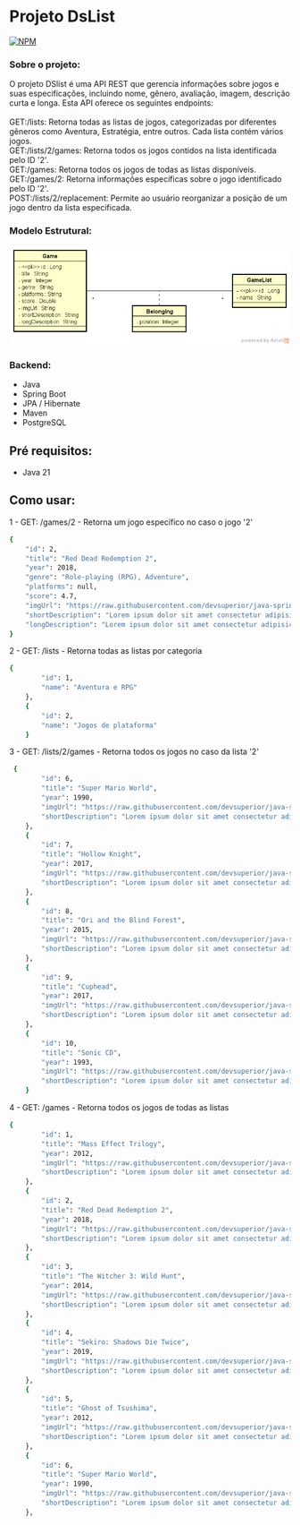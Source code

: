 # Projeto DsList 
[![NPM](https://img.shields.io/npm/l/react)](https://github.com/wescaetano/dslist/blob/main/LICENSE) 
### Sobre o projeto:



O projeto DSlist é uma API REST que gerencia informações sobre jogos e suas especificações, incluindo nome, gênero, avaliação, imagem, descrição curta e longa. Esta API oferece os seguintes endpoints:<br>
<br>GET:/lists: Retorna todas as listas de jogos, categorizadas por diferentes gêneros como Aventura, Estratégia, entre outros. Cada lista contém vários jogos.
<br>GET:/lists/2/games: Retorna todos os jogos contidos na lista identificada pelo ID '2'.
<br>GET:/games: Retorna todos os jogos de todas as listas disponíveis.
<br>GET:/games/2: Retorna informações específicas sobre o jogo identificado pelo ID '2'.
<br>POST:/lists/2/replacement: Permite ao usuário reorganizar a posição de um jogo dentro da lista especificada.

### Modelo Estrutural:
![Modelo Estrutural](https://github.com/wescaetano/dslist/blob/main/src/main/java/com/devsuperior/dslist/assets/dslist-model.png)

### Backend:
- Java
- Spring Boot
- JPA / Hibernate
- Maven
- PostgreSQL

## Pré requisitos:
- Java 21
  
## Como usar:


1 - GET: /games/2 - Retorna um jogo específico no caso o jogo '2'
``` bash
{
    "id": 2,
    "title": "Red Dead Redemption 2",
    "year": 2018,
    "genre": "Role-playing (RPG), Adventure",
    "platforms": null,
    "score": 4.7,
    "imgUrl": "https://raw.githubusercontent.com/devsuperior/java-spring-dslist/main/resources/2.png",
    "shortDescription": "Lorem ipsum dolor sit amet consectetur adipisicing elit. Odit esse officiis corrupti unde repellat non quibusdam! Id nihil itaque ipsum!",
    "longDescription": "Lorem ipsum dolor sit amet consectetur adipisicing elit. Delectus dolorum illum placeat eligendi, quis maiores veniam. Incidunt dolorum, nisi deleniti dicta odit voluptatem nam provident temporibus reprehenderit blanditiis consectetur tenetur. Dignissimos blanditiis quod corporis iste, aliquid perspiciatis architecto quasi tempore ipsam voluptates ea ad distinctio, sapiente qui, amet quidem culpa."
}
```

2 - GET: /lists - Retorna todas as listas por categoria
``` bash
{
        "id": 1,
        "name": "Aventura e RPG"
    },
    {
        "id": 2,
        "name": "Jogos de plataforma"
    }
```

3 - GET: /lists/2/games - Retorna todos os jogos no caso da lista '2'
``` bash
 {
        "id": 6,
        "title": "Super Mario World",
        "year": 1990,
        "imgUrl": "https://raw.githubusercontent.com/devsuperior/java-spring-dslist/main/resources/6.png",
        "shortDescription": "Lorem ipsum dolor sit amet consectetur adipisicing elit. Odit esse officiis corrupti unde repellat non quibusdam! Id nihil itaque ipsum!"
    },
    {
        "id": 7,
        "title": "Hollow Knight",
        "year": 2017,
        "imgUrl": "https://raw.githubusercontent.com/devsuperior/java-spring-dslist/main/resources/7.png",
        "shortDescription": "Lorem ipsum dolor sit amet consectetur adipisicing elit. Odit esse officiis corrupti unde repellat non quibusdam! Id nihil itaque ipsum!"
    },
    {
        "id": 8,
        "title": "Ori and the Blind Forest",
        "year": 2015,
        "imgUrl": "https://raw.githubusercontent.com/devsuperior/java-spring-dslist/main/resources/8.png",
        "shortDescription": "Lorem ipsum dolor sit amet consectetur adipisicing elit. Odit esse officiis corrupti unde repellat non quibusdam! Id nihil itaque ipsum!"
    },
    {
        "id": 9,
        "title": "Cuphead",
        "year": 2017,
        "imgUrl": "https://raw.githubusercontent.com/devsuperior/java-spring-dslist/main/resources/9.png",
        "shortDescription": "Lorem ipsum dolor sit amet consectetur adipisicing elit. Odit esse officiis corrupti unde repellat non quibusdam! Id nihil itaque ipsum!"
    },
    {
        "id": 10,
        "title": "Sonic CD",
        "year": 1993,
        "imgUrl": "https://raw.githubusercontent.com/devsuperior/java-spring-dslist/main/resources/10.png",
        "shortDescription": "Lorem ipsum dolor sit amet consectetur adipisicing elit. Odit esse officiis corrupti unde repellat non quibusdam! Id nihil itaque ipsum!"
    }
```


4 - GET: /games - Retorna todos os jogos de todas as listas
``` bash
{
        "id": 1,
        "title": "Mass Effect Trilogy",
        "year": 2012,
        "imgUrl": "https://raw.githubusercontent.com/devsuperior/java-spring-dslist/main/resources/1.png",
        "shortDescription": "Lorem ipsum dolor sit amet consectetur adipisicing elit. Odit esse officiis corrupti unde repellat non quibusdam! Id nihil itaque ipsum!"
    },
    {
        "id": 2,
        "title": "Red Dead Redemption 2",
        "year": 2018,
        "imgUrl": "https://raw.githubusercontent.com/devsuperior/java-spring-dslist/main/resources/2.png",
        "shortDescription": "Lorem ipsum dolor sit amet consectetur adipisicing elit. Odit esse officiis corrupti unde repellat non quibusdam! Id nihil itaque ipsum!"
    },
    {
        "id": 3,
        "title": "The Witcher 3: Wild Hunt",
        "year": 2014,
        "imgUrl": "https://raw.githubusercontent.com/devsuperior/java-spring-dslist/main/resources/3.png",
        "shortDescription": "Lorem ipsum dolor sit amet consectetur adipisicing elit. Odit esse officiis corrupti unde repellat non quibusdam! Id nihil itaque ipsum!"
    },
    {
        "id": 4,
        "title": "Sekiro: Shadows Die Twice",
        "year": 2019,
        "imgUrl": "https://raw.githubusercontent.com/devsuperior/java-spring-dslist/main/resources/4.png",
        "shortDescription": "Lorem ipsum dolor sit amet consectetur adipisicing elit. Odit esse officiis corrupti unde repellat non quibusdam! Id nihil itaque ipsum!"
    },
    {
        "id": 5,
        "title": "Ghost of Tsushima",
        "year": 2012,
        "imgUrl": "https://raw.githubusercontent.com/devsuperior/java-spring-dslist/main/resources/5.png",
        "shortDescription": "Lorem ipsum dolor sit amet consectetur adipisicing elit. Odit esse officiis corrupti unde repellat non quibusdam! Id nihil itaque ipsum!"
    },
    {
        "id": 6,
        "title": "Super Mario World",
        "year": 1990,
        "imgUrl": "https://raw.githubusercontent.com/devsuperior/java-spring-dslist/main/resources/6.png",
        "shortDescription": "Lorem ipsum dolor sit amet consectetur adipisicing elit. Odit esse officiis corrupti unde repellat non quibusdam! Id nihil itaque ipsum!"
    },
```
